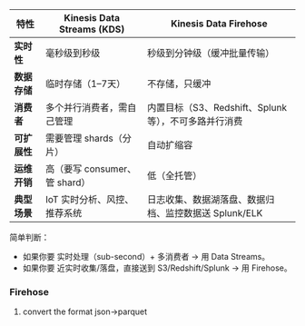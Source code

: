 | 特性       | Kinesis Data Streams (KDS) | Kinesis Data Firehose               |
| -------- | -------------------------- | ----------------------------------- |
| **实时性**  | 毫秒级到秒级                     | 秒级到分钟级（缓冲批量传输）                      |
| **数据存储** | 临时存储（1–7天）                 | 不存储，只缓冲                             |
| **消费者**  | 多个并行消费者，需自己管理              | 内置目标（S3、Redshift、Splunk 等），不可多路并行消费 |
| **可扩展性** | 需要管理 shards（分片）            | 自动扩缩容                               |
| **运维开销** | 高（要写 consumer、管 shard）     | 低（全托管）                              |
| **典型场景** | IoT 实时分析、风控、推荐系统           | 日志收集、数据湖落盘、数据归档、监控数据送 Splunk/ELK    |

简单判断：

- 如果你要 实时处理（sub-second）+ 多消费者 → 用 Data Streams。
- 如果你要 近实时收集/落盘，直接送到 S3/Redshift/Splunk → 用 Firehose。


### Firehose
1. convert the format json->parquet